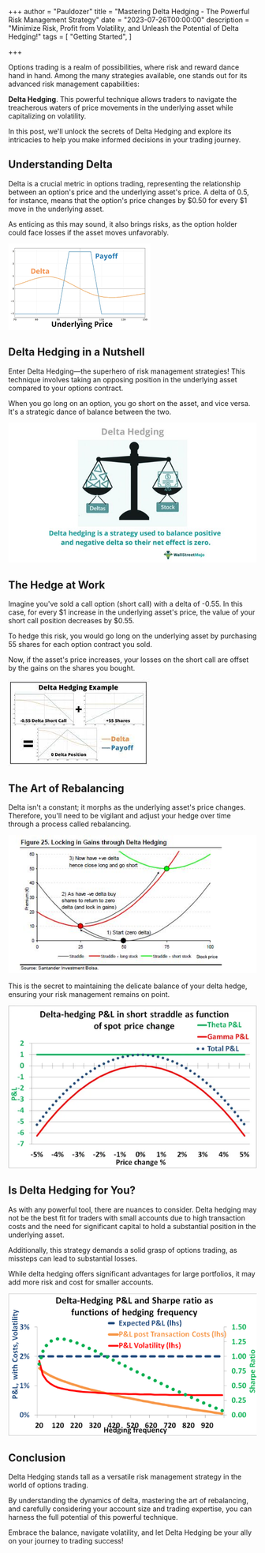 +++
author = "Pauldozer"
title = "Mastering Delta Hedging - The Powerful Risk Management Strategy"
date = "2023-07-26T00:00:00"
description = "Minimize Risk, Profit from Volatility, and Unleash the Potential of Delta Hedging!"
tags = [
    "Getting Started",
]

+++

Options trading is a realm of possibilities, where risk and reward dance hand in hand. Among the many strategies available, one stands out for its advanced risk management capabilities: 

**Delta Hedging**. 
This powerful technique allows traders to navigate the treacherous waters of price movements in the underlying asset while capitalizing on volatility. 

In this post, we'll unlock the secrets of Delta Hedging and explore its intricacies to help you make informed decisions in your trading journey.



## Understanding Delta
Delta is a crucial metric in options trading, representing the relationship between an option's price and the underlying asset's price. A delta of 0.5, for instance, means that the option's price changes by $0.50 for every $1 move in the underlying asset. 

As enticing as this may sound, it also brings risks, as the option holder could face losses if the asset moves unfavorably.

![Delta Hedging](images/payoff.png)

## Delta Hedging in a Nutshell
Enter Delta Hedging—the superhero of risk management strategies! This technique involves taking an opposing position in the underlying asset compared to your options contract.

When you go long on an option, you go short on the asset, and vice versa. It's a strategic dance of balance between the two.

![Delta Hedging](images/deltahedging.jpeg)

## The Hedge at Work
Imagine you've sold a call option (short call) with a delta of -0.55. In this case, for every $1 increase in the underlying asset's price, the value of your short call position decreases by $0.55. 

To hedge this risk, you would go long on the underlying asset by purchasing 55 shares for each option contract you sold. 

Now, if the asset's price increases, your losses on the short call are offset by the gains on the shares you bought.

![Delta Hedging](images/hedgingexample.png)

## The Art of Rebalancing
Delta isn't a constant; it morphs as the underlying asset's price changes. Therefore, you'll need to be vigilant and adjust your hedge over time through a process called rebalancing. 

![Delta Rebalancing](images/gains.png)

This is the secret to maintaining the delicate balance of your delta hedge, ensuring your risk management remains on point.

![Delta Straddle](images/straddle.png)

## Is Delta Hedging for You?
As with any powerful tool, there are nuances to consider. Delta hedging may not be the best fit for traders with small accounts due to high transaction costs and the need for significant capital to hold a substantial position in the underlying asset. 

Additionally, this strategy demands a solid grasp of options trading, as missteps can lead to substantial losses. 

While delta hedging offers significant advantages for large portfolios, it may add more risk and cost for smaller accounts.

![Delta Straddle](images/sharperatio.png)

## Conclusion
Delta Hedging stands tall as a versatile risk management strategy in the world of options trading. 

By understanding the dynamics of delta, mastering the art of rebalancing, and carefully considering your account size and trading expertise, you can harness the full potential of this powerful technique. 

Embrace the balance, navigate volatility, and let Delta Hedging be your ally on your journey to trading success!
